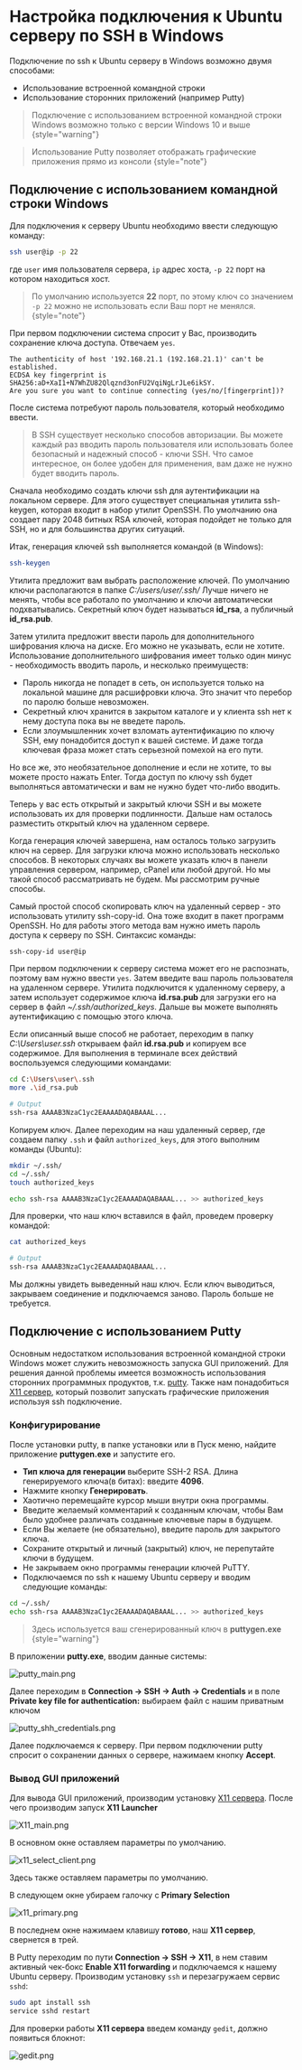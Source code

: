 # Настройка подключения к Ubuntu серверу по SSH в Windows

Подключение по ssh к Ubuntu серверу в Windows возможно двумя способами:
- Использование встроенной командной строки
- Использование сторонних приложений (например Putty)

> Подключение с использованием встроенной командной строки Windows
> возможно только с версии Windows 10 и выше
> {style="warning"}

> Использование Putty позволяет отображать графические приложения прямо из консоли
> {style="note"}

## Подключение с использованием командной строки Windows

Для подключения к серверу Ubuntu необходимо ввести следующую команду:
```Bash
ssh user@ip -p 22
```
где `user` имя пользователя сервера, `ip` адрес хоста, `-p 22` порт на котором находиться хост.
> По умолчанию используется **22** порт, по этому ключ со значением `-p 22` можно не использовать
> если Ваш порт не менялся.
> {style="note"}

При первом подключении система спросит у Вас, производить сохранение ключа доступа.
Отвечаем `yes`.

```
The authenticity of host '192.168.21.1 (192.168.21.1)' can't be established.
ECDSA key fingerprint is SHA256:aD+XaI1+N7WhZU82Qlqznd3onFU2VqiNgLrJLe6ikSY.
Are you sure you want to continue connecting (yes/no/[fingerprint])?
```

После система потребуют пароль пользователя, который необходимо ввести.

> В SSH существует несколько способов авторизации.
Вы можете каждый раз вводить пароль пользователя или использовать более безопасный и надежный способ - ключи SSH.
Что самое интересное, он более удобен для применения, вам даже не нужно будет вводить пароль.

Сначала необходимо создать ключи ssh для аутентификации на локальном сервере.
Для этого существует специальная утилита ssh-keygen, которая входит в набор утилит OpenSSH.
По умолчанию она создает пару 2048 битных RSA ключей, которая подойдет не только для SSH, но и для большинства других ситуаций.

Итак, генерация ключей ssh выполняется командой (в Windows):
```Bash
ssh-keygen
```
Утилита предложит вам выбрать расположение ключей.
По умолчанию ключи располагаются в папке _С:/users/user/.ssh/_
Лучше ничего не менять, чтобы все работало по умолчанию и ключи автоматически подхватывались.
Секретный ключ будет называться **id_rsa**, а публичный **id_rsa.pub**.

Затем утилита предложит ввести пароль для дополнительного шифрования ключа на диске.
Его можно не указывать, если не хотите.
Использование дополнительного шифрования имеет только один минус - необходимость вводить пароль, и несколько преимуществ:
- Пароль никогда не попадет в сеть, он используется только на локальной машине для расшифровки ключа. Это значит что перебор по паролю больше невозможен.
- Секретный ключ хранится в закрытом каталоге и у клиента ssh нет к нему доступа пока вы не введете пароль.
- Если злоумышленник хочет взломать аутентификацию по ключу SSH, ему понадобится доступ к вашей системе. И даже тогда ключевая фраза может стать серьезной помехой на его пути.

Но все же, это необязательное дополнение и если не хотите, то вы можете просто нажать Enter. Тогда доступ по ключу ssh будет выполняться автоматически и вам не нужно будет что-либо вводить.

Теперь у вас есть открытый и закрытый ключи SSH и вы можете использовать их для проверки подлинности.
Дальше нам осталось разместить открытый ключ на удаленном сервере.

Когда генерация ключей завершена, нам осталось только загрузить ключ на сервер.
Для загрузки ключа можно использовать несколько способов.
В некоторых случаях вы можете указать ключ в панели управления сервером, например, сPanel или любой другой.
Но мы такой способ рассматривать не будем.
Мы рассмотрим ручные способы.

Самый простой способ скопировать ключ на удаленный сервер - это использовать утилиту ssh-copy-id.
Она тоже входит в пакет программ OpenSSH.
Но для работы этого метода вам нужно иметь пароль доступа к серверу по SSH.
Синтаксис команды:

```Bash
ssh-copy-id user@ip
```

При первом подключении к серверу система может его не распознать, поэтому вам нужно ввести `yes`.
Затем введите ваш пароль пользователя на удаленном сервере.
Утилита подключится к удаленному серверу, а затем использует содержимое ключа **id.rsa.pub** для загрузки его на сервер в файл _~/.ssh/authorized_keys_.
Дальше вы можете выполнять аутентификацию с помощью этого ключа.

Если описанный выше способ не работает, переходим в папку _C:\Users\user\.ssh_ открываем файл **id.rsa.pub** и копируем все содержимое.
Для выполнения в терминале всех действий воспользуемся следующими командами:
```Bash
cd C:\Users\user\.ssh
more .\id_rsa.pub

# Output
ssh-rsa AAAAB3NzaC1yc2EAAAADAQABAAAL...
```

Копируем ключ.
Далее переходим на наш удаленный сервер, где создаем папку `.ssh` и файл `authorized_keys`, для этого выполним команды (Ubuntu):
```Bash
mkdir ~/.ssh/
cd ~/.ssh/
touch authorized_keys

echo ssh-rsa AAAAB3NzaC1yc2EAAAADAQABAAAL... >> authorized_keys
```

Для проверки, что наш ключ вставился в файл, проведем проверку командой:
```Bash
cat authorized_keys

# Output
ssh-rsa AAAAB3NzaC1yc2EAAAADAQABAAAL...
```

Мы должны увидеть выведенный наш ключ.
Если ключ выводиться, закрываем соединение и подключаемся заново.
Пароль больше не требуется.


## Подключение с использованием Putty

Основным недостатком использования встроенной командной строки Windows может служить невозможность запуска GUI приложений.
Для решения данной проблемы имеется возможность использования сторонних программных продуктов, т.к. [putty](https://www.putty.org/).
Также нам понадобиться [X11 сервер](https://sourceforge.net/projects/vcxsrv/), который позволит запускать графические приложения используя ssh подключение.

### Конфигурирование

После установки putty, в папке установки или в Пуск меню, найдите приложение **puttygen.exe** и запустите его.
- **Тип ключа для генерации** выберите SSH-2 RSA. Длина генерируемого ключа(в битах): введите **4096**.
- Нажмите кнопку **Генерировать**.
- Хаотично перемещайте курсор мыши внутри окна программы.
- Введите желаемый комментарий к созданным ключам, чтобы Вам было удобнее различать созданные ключевые пары в будущем.
-  Если Вы желаете (не обязательно), введите пароль для закрытого ключа.
- Сохраните открытый и личный (закрытый) ключ, не перепутайте ключи в будущем.
- Не закрываем окно программы генерации ключей PuTTY.
- Подключаемся по ssh к нашему Ubuntu серверу и вводим следующие команды:

```Bash
cd ~/.ssh/
echo ssh-rsa AAAAB3NzaC1yc2EAAAADAQABAAAL... >> authorized_keys
```

> Здесь используется ваш сгенерированный ключ в **puttygen.exe**
{style="warning"}

В приложении **putty.exe**, вводим данные системы:

![putty_main.png](putty_main.png)

Далее переходим в **Connection -> SSH -> Auth -> Credentials** и в поле **Private key file for authentication:** выбираем файл с нашим приватным ключом

![putty_shh_credentials.png](putty_shh_credentinals.png)

Далее подключаемся к серверу. При первом подключении putty спросит о сохранении данных о сервере, нажимаем кнопку **Accept**.

### Вывод GUI приложений

Для вывода GUI приложений, производим установку [X11 сервера](https://sourceforge.net/projects/vcxsrv/).
После чего производим запуск **X11 Launcher**

![X11_main.png](X11_main.png)

В основном окне оставляем параметры по умолчанию.

![x11_select_client.png](x11_select_client.png)

Здесь также оставляем параметры по умолчанию.

В следующем окне убираем галочку с **Primary Selection**

![x11_primary.png](x11_primary.png)

В последнем окне нажимаем клавишу **готово**, наш **X11 сервер**, свернется в трей.

В Putty переходим по пути **Connection -> SSH -> X11**, в нем ставим активный чек-бокс **Enable X11 forwarding**
и подключаемся к нашему Ubuntu серверу.
Производим установку `ssh` и перезагружаем сервис `sshd`:

```Bash
sudo apt install ssh
service sshd restart
```

Для проверки работы **X11 сервера** введем команду `gedit`, должно появиться блокнот:

![gedit.png](gedit.png)